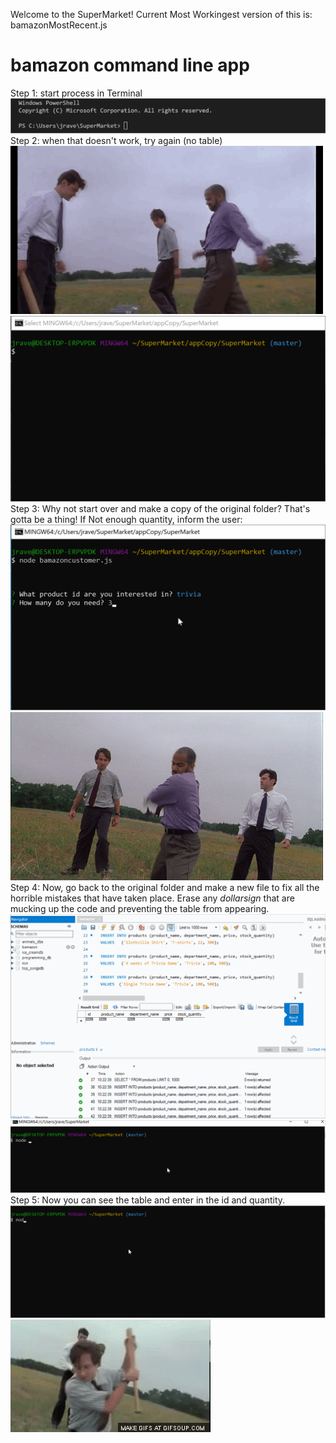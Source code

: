 Welcome to the SuperMarket!
Current Most Workingest version of this is: bamazonMostRecent.js
# bamazon command line app
Step 1: start process in Terminal
![1](enterNodeCmd.gif "cmdLine1")
Step 2: when that doesn't work, try again (no table)
![OS1](/officespace1.gif "officespace1")
![2](/enterNodeCmd2.gif "cmdLine2")
Step 3: Why not start over and make a copy of the original folder? That's gotta be a thing!
If Not enough quantity, inform the user:
![3](/enterNodeCmd3.gif "cmdLine3")
![OS2](/officespace2.gif "officespace2")
Step 4: Now, go back to the original folder and make a new file to fix all the horrible mistakes that have taken place. Erase any $dollar sign$ that are mucking up the code and preventing the table from appearing.
![myqsl](/mysqlParamCheckDB.gif "mysql")
![4](/enterNodeCmd4.gif "cmdLine4")
Step 5: Now you can see the table and enter in the id and quantity.
![5](/enterNodeCmd5.gif "cmdLine5")
![OS3](/offficespace3.gif "officespace3")
